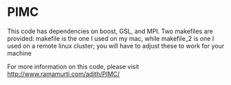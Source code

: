 # PIMC

This code has dependencies on boost, GSL, and MPI. Two makefiles are provided: makefile is the one I used on my mac, while makefile_2 is one I used on a remote linux cluster; you will have to adjust these to work for your machine

For more information on this code, please visit http://www.ramamurti.com/adith/PIMC/
